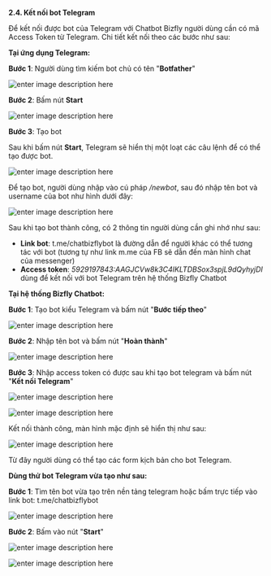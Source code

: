 **2.4. Kết nối bot Telegram** 

Để kết nối được bot của Telegram với Chatbot Bizfly người dùng cần có mã Access Token từ Telegram. Chi tiết kết nối theo các bước như sau:

**Tại ứng dụng Telegram:** 

**Bước 1**: Người dùng tìm kiếm bot chủ có tên "**Botfather**"

![enter image description here](https://chatbizfly.mediacdn.vn/2022/12/08/chatbot/img_1jpg1670492230.jpg)

**Bước 2**: Bấm nút **Start**

![enter image description here](https://chatbizfly.mediacdn.vn/2022/12/08/chatbot/img_2jpg1670492360.jpg)

**Bước 3**: Tạo bot

Sau khi bấm nút **Start**, Telegram sẽ hiển thị một loạt các câu lệnh để có thể tạo được bot. 

![enter image description here](https://chatbizfly.mediacdn.vn/2022/12/08/chatbot/img_3jpg1670492837.jpg)

Để tạo bot, người dùng nhập vào cú pháp */newbot*, sau đó nhập tên bot và username của bot như hình dưới đây:

![enter image description here](https://chatbizfly.mediacdn.vn/2022/12/08/chatbot/img_4jpg1670493478.jpg)

Sau khi tạo bot thành công, có 2 thông tin người dùng cần ghi nhớ như sau:

- **Link bot**: t.me/chatbizflybot là đường dẫn để người khác có thể tương tác với bot (tương tự như link m.me của FB sẽ dẫn đến màn hình chat của messenger)
- **Access token**: *5929197843:AAGJCVw8k3C4IKLTDBSox3spjL9dQyhyjDI* dùng để kết nối với bot Telegram trên hệ thống Bizfly Chatbot

**Tại hệ thống Bizfly Chatbot:**

**Bước 1**: Tạo bot kiểu Telegram và bấm nút "**Bước tiếp theo**"

![enter image description here](https://chatbizfly.mediacdn.vn/2022/12/08/chatbot/img_5jpg1670494838.jpg)

**Bước 2**: Nhập tên bot và bấm nút "**Hoàn thành**"

![enter image description here](https://chatbizfly.mediacdn.vn/2022/12/08/chatbot/img_6jpg1670494899.jpg)

**Bước 3**: Nhập access token có được sau khi tạo bot telegram và bấm nút "**Kết nối Telegram**"

![enter image description here](https://chatbizfly.mediacdn.vn/2022/12/08/chatbot/img_7jpg1670495011.jpg)

![enter image description here](https://chatbizfly.mediacdn.vn/2022/12/08/chatbot/img_8jpg1670495113.jpg)

Kết nối thành công, màn hình mặc định sẽ hiển thị như sau: 

![enter image description here](https://chatbizfly.mediacdn.vn/2022/12/08/chatbot/img_9jpg1670495176.jpg)

Từ đây người dùng có thể tạo các form kịch bản cho bot Telegram. 

**Dùng thử bot Telegram vừa tạo như sau:**

**Bước 1**: Tìm tên bot vừa tạo trên nền tảng telegram hoặc bấm trực tiếp vào link bot: t.me/chatbizflybot

![enter image description here](https://chatbizfly.mediacdn.vn/2022/12/08/chatbot/img_10jpg1670495426.jpg)

**Bước 2**: Bấm vào nút "**Start**"

![enter image description here](https://chatbizfly.mediacdn.vn/2022/12/08/chatbot/img_11jpg1670495537.jpg)

![enter image description here](https://chatbizfly.mediacdn.vn/2022/12/09/chatbot/img_12jpg1670574322.jpg)




































